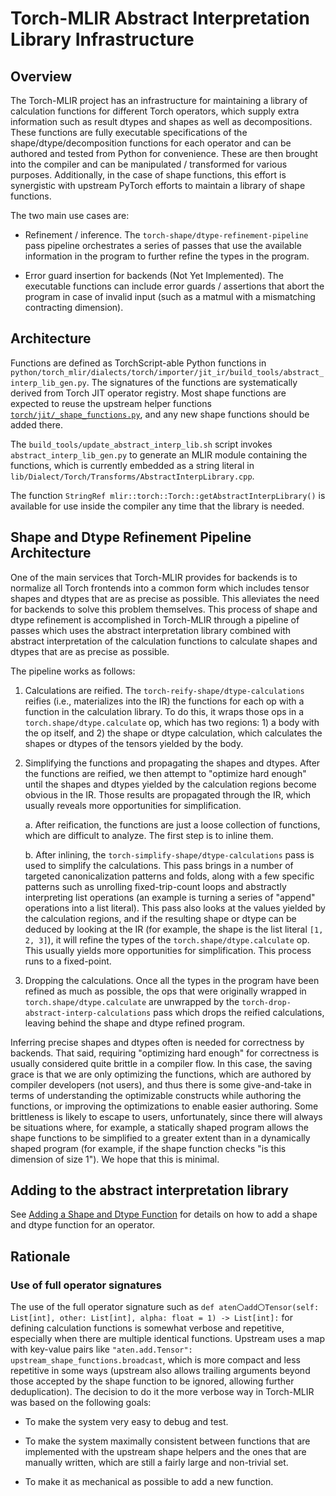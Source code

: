 # Torch-MLIR Abstract Interpretation Library Infrastructure

## Overview

The Torch-MLIR project has an infrastructure for maintaining a library of
calculation functions for different Torch operators, which supply extra
information such as result dtypes and shapes as well as decompositions. These
functions are fully executable specifications of the shape/dtype/decomposition
functions for each operator and can be authored and tested from Python for
convenience. These are then brought into the compiler and can be manipulated /
transformed for various purposes.  Additionally, in the case of shape functions,
this effort is synergistic with upstream PyTorch efforts to maintain a library
of shape functions.

The two main use cases are:

- Refinement / inference. The `torch-shape/dtype-refinement-pipeline` pass
  pipeline orchestrates a series of passes that use the available information in
  the program to further refine the types in the program.

- Error guard insertion for backends (Not Yet Implemented). The executable
  functions can include error guards / assertions that abort the program in case
  of invalid input (such as a matmul with a mismatching contracting dimension).

## Architecture

Functions are defined as TorchScript-able Python functions in
`python/torch_mlir/dialects/torch/importer/jit_ir/build_tools/abstract_interp_lib_gen.py`.
The signatures of the functions are systematically derived from Torch JIT
operator registry. Most shape functions are expected to reuse the upstream
helper functions
[`torch/jit/_shape_functions.py`](https://github.com/pytorch/pytorch/blob/279634f384662b7c3a9f8bf7ccc3a6afd2f05657/torch/jit/_shape_functions.py#L1),
and any new shape functions should be added there.

The `build_tools/update_abstract_interp_lib.sh` script invokes
`abstract_interp_lib_gen.py` to generate an MLIR module containing the functions,
which is currently embedded as a string literal in
`lib/Dialect/Torch/Transforms/AbstractInterpLibrary.cpp`.

The function `StringRef mlir::torch::Torch::getAbstractInterpLibrary()` is
available for use inside the compiler any time that the library is needed.

## Shape and Dtype Refinement Pipeline Architecture

One of the main services that Torch-MLIR provides for backends is to normalize
all Torch frontends into a common form which includes tensor shapes and dtypes
that are as precise as possible. This alleviates the need for backends to solve
this problem themselves. This process of shape and dtype refinement is
accomplished in Torch-MLIR through a pipeline of passes which uses the abstract
interpretation library combined with abstract interpretation of the calculation
functions to calculate shapes and dtypes that are as precise as possible.

The pipeline works as follows:

1. Calculations are reified. The `torch-reify-shape/dtype-calculations` reifies
   (i.e., materializes into the IR) the functions for each op with a function in
   the calculation library. To do this, it wraps those ops in a
   `torch.shape/dtype.calculate` op, which has two regions: 1) a body with the
   op itself, and 2) the shape or dtype calculation, which calculates the shapes
   or dtypes of the tensors yielded by the body.

2. Simplifying the functions and propagating the shapes and dtypes. After the
   functions are reified, we then attempt to "optimize hard enough" until the
   shapes and dtypes yielded by the calculation regions become obvious in the IR.
   Those results are propagated through the IR, which usually reveals more
   opportunities for simplification.

   a. After reification, the functions are just a loose collection of
   functions, which are difficult to analyze. The first step is to inline them.

   b. After inlining, the `torch-simplify-shape/dtype-calculations` pass is used
   to simplify the calculations. This pass brings in a number of targeted
   canonicalization patterns and folds, along with a few specific patterns such
   as unrolling fixed-trip-count loops and abstractly interpreting list
   operations (an example is turning a series of "append" operations into a list
   literal). This pass also looks at the values yielded by the calculation
   regions, and if the resulting shape or dtype can be deduced by looking at the
   IR (for example, the shape is the list literal `[1, 2, 3]`), it will refine
   the types of the `torch.shape/dtype.calculate` op. This usually yields more
   opportunities for simplification. This process runs to a fixed-point.

3. Dropping the calculations. Once all the types in the program have been
   refined as much as possible, the ops that were originally wrapped in
   `torch.shape/dtype.calculate` are unwrapped by the
   `torch-drop-abstract-interp-calculations` pass which drops the reified
   calculations, leaving behind the shape and dtype refined program.

Inferring precise shapes and dtypes often is needed for correctness by
backends. That said, requiring "optimizing hard enough" for correctness is
usually considered quite brittle in a compiler flow. In this case, the saving
grace is that we are only optimizing the functions, which are authored by
compiler developers (not users), and thus there is some give-and-take in terms
of understanding the optimizable constructs while authoring the functions, or
improving the optimizations to enable easier authoring. Some brittleness is
likely to escape to users, unfortunately, since there will always be situations
where, for example, a statically shaped program allows the shape functions to be
simplified to a greater extent than in a dynamically shaped program (for
example, if the shape function checks "is this dimension of size 1"). We hope
that this is minimal.

## Adding to the abstract interpretation library

See [Adding a Shape and Dtype Function](adding_a_shape_and_dtype_function.md)
for details on how to add a shape and dtype function for an operator.

## Rationale

### Use of full operator signatures

The use of the full operator signature such as
`def aten〇add〇Tensor(self: List[int], other: List[int], alpha: float = 1) -> List[int]:`
for defining calculation functions is somewhat verbose and repetitive, especially when
there are multiple identical functions. Upstream uses a map with key-value
pairs like `"aten.add.Tensor": upstream_shape_functions.broadcast`, which is
more compact and less repetitive in some ways (upstream also allows trailing
arguments beyond those accepted by the shape function to be ignored, allowing
further deduplication). The decision to do it the more verbose way in Torch-MLIR
was based on the following goals:

- To make the system very easy to debug and test.

- To make the system maximally consistent between functions that are
  implemented with the upstream shape helpers and the ones that are manually
  written, which are still a fairly large and non-trivial set.

- To make it as mechanical as possible to add a new function.
